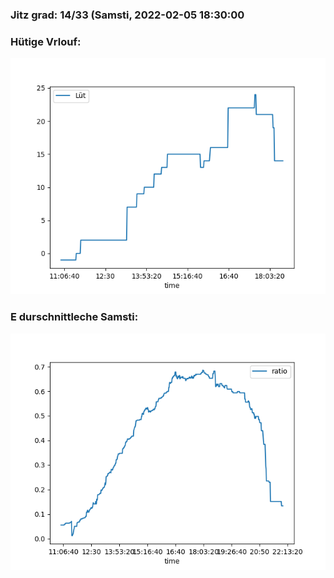 ### Jitz grad: 14/33 (Samsti, 2022-02-05 18:30:00

### Hütige Vrlouf:
![Graph](Today.png)

### E durschnittleche Samsti:
![Graph](Samsti.png)